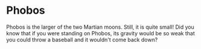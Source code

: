 # Phobos

Phobos is the larger of the two Martian moons. Still, it is quite small! Did you
know that if you were standing on Phobos, its gravity would be so weak that you
could throw a baseball and it wouldn't come back down?
